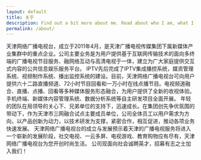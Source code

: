 ```yaml
---
layout: default
title: 关于
description: Find out a bit more about me. Read about who I am, what I do and what are my passions.
permalink: /about/
---
```


天津网络广播电视台，成立于2011年4月，是天津广播电视传媒集团下属新媒体产业集群中的重点企业。公司主要业务是为用户提供基于互联网传输技术的面向多终端的广播电视节目服务、融网络互动与高清电视于一体，建立为广大家庭提供交互式内容的公共信息娱乐服务平台。 
IPTV先后完成了IPTV集成播控系统，媒资管理系统、视频制作系统、播出监控系统的建设。目前，天津网络广播电视台可向用户提供六十二路直播频道、72小时节目回看和一万小时在线点播节目。电视频道融合、直播、点播、回看等多种媒体服务形态融合，为用户提供了全新的收视体验。手机终端、新媒体内容管理系统、数据分析系统等自主研发项目全面开展。 
年轻的团队在局领导的关心下、兄弟单位的支持下，迅速成长。在集团创先争优氛围的带动下，作为天津市三网融合试点主要成员单位，公司全体员工以用户需求为方向，以产品创新为动力，以技术研发为支撑，紧密合作，相互促进，推动各项业务快速发展。 
天津网络广播电视台的成立与发展预示着天津的广播电视服务将进入一个崭新的发展阶段，社交电视、一云多屏、电视游戏、教育购物应有尽有，天津网络广播电视台为您开创时尚生活。 
公司现面向社会诚聘英才，招募有志之士加入我们！